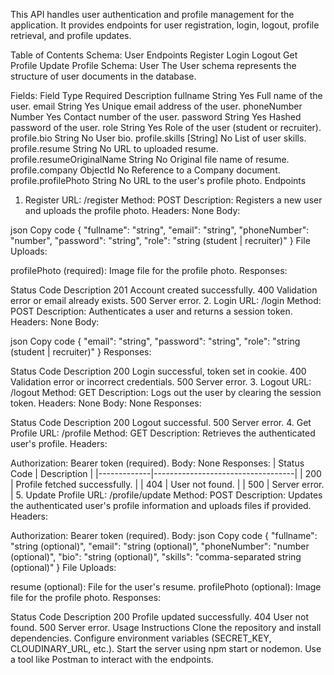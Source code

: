 This API handles user authentication and profile management for the application. It provides endpoints for user registration, login, logout, profile retrieval, and profile updates.

Table of Contents
Schema: User
Endpoints
Register
Login
Logout
Get Profile
Update Profile
Schema: User
The User schema represents the structure of user documents in the database.

Fields:
Field Type Required Description
fullname String Yes Full name of the user.
email String Yes Unique email address of the user.
phoneNumber Number Yes Contact number of the user.
password String Yes Hashed password of the user.
role String Yes Role of the user (student or recruiter).
profile.bio String No User bio.
profile.skills [String] No List of user skills.
profile.resume String No URL to uploaded resume.
profile.resumeOriginalName String No Original file name of resume.
profile.company ObjectId No Reference to a Company document.
profile.profilePhoto String No URL to the user's profile photo.
Endpoints

1. Register
   URL: /register
   Method: POST
   Description: Registers a new user and uploads the profile photo.
   Headers: None
   Body:

json
Copy code
{
"fullname": "string",
"email": "string",
"phoneNumber": "number",
"password": "string",
"role": "string (student | recruiter)"
}
File Uploads:

profilePhoto (required): Image file for the profile photo.
Responses:

Status Code Description
201 Account created successfully.
400 Validation error or email already exists.
500 Server error. 2. Login
URL: /login
Method: POST
Description: Authenticates a user and returns a session token.
Headers: None
Body:

json
Copy code
{
"email": "string",
"password": "string",
"role": "string (student | recruiter)"
}
Responses:

Status Code Description
200 Login successful, token set in cookie.
400 Validation error or incorrect credentials.
500 Server error. 3. Logout
URL: /logout
Method: GET
Description: Logs out the user by clearing the session token.
Headers: None
Body: None
Responses:

Status Code Description
200 Logout successful.
500 Server error. 4. Get Profile
URL: /profile
Method: GET
Description: Retrieves the authenticated user's profile.
Headers:

Authorization: Bearer token (required).
Body: None
Responses: | Status Code | Description | |-------------|-----------------------------------| | 200 | Profile fetched successfully. | | 404 | User not found. | | 500 | Server error. | 5. Update Profile
URL: /profile/update
Method: POST
Description: Updates the authenticated user's profile information and uploads files if provided.
Headers:

Authorization: Bearer token (required).
Body:
json
Copy code
{
"fullname": "string (optional)",
"email": "string (optional)",
"phoneNumber": "number (optional)",
"bio": "string (optional)",
"skills": "comma-separated string (optional)"
}
File Uploads:

resume (optional): File for the user's resume.
profilePhoto (optional): Image file for the profile photo.
Responses:

Status Code Description
200 Profile updated successfully.
404 User not found.
500 Server error.
Usage Instructions
Clone the repository and install dependencies.
Configure environment variables (SECRET_KEY, CLOUDINARY_URL, etc.).
Start the server using npm start or nodemon.
Use a tool like Postman to interact with the endpoints.
